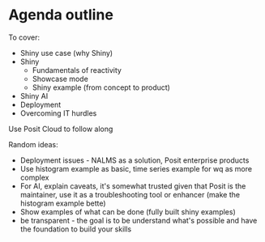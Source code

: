 # Agenda outline

To cover: 

* Shiny use case (why Shiny)
* Shiny
     * Fundamentals of reactivity
     * Showcase mode
     * Shiny example (from concept to product)
* Shiny AI
* Deployment
* Overcoming IT hurdles

Use Posit Cloud to follow along

Random ideas:

* Deployment issues - NALMS as a solution, Posit enterprise products
* Use histogram example as basic, time series example for wq as more complex
* For AI, explain caveats, it's somewhat trusted given that Posit is the maintainer, use it as a troubleshooting tool or enhancer (make the histogram example bette)
* Show examples of what can be done (fully built shiny examples)
* be transparent - the goal is to be understand what's possible and have the foundation to build your skills